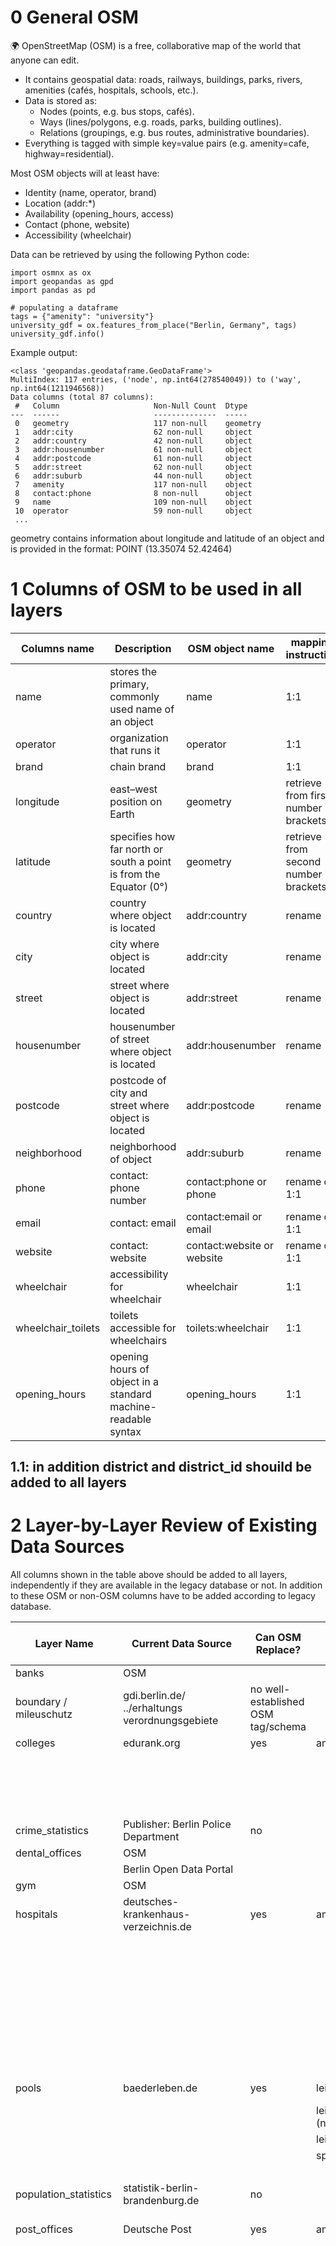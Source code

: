 # 0 General OSM
🌍 OpenStreetMap (OSM) is a free, collaborative map of the world that anyone can edit.
- It contains geospatial data: roads, railways, buildings, parks, rivers, amenities (cafés, hospitals, schools, etc.).
- Data is stored as:
  - Nodes (points, e.g. bus stops, cafés).
  - Ways (lines/polygons, e.g. roads, parks, building outlines).
  - Relations (groupings, e.g. bus routes, administrative boundaries).
- Everything is tagged with simple key=value pairs (e.g. amenity=cafe, highway=residential).

Most OSM objects will at least have:
- Identity (name, operator, brand)
- Location (addr:*)
- Availability (opening_hours, access)
- Contact (phone, website)
- Accessibility (wheelchair)

Data can be retrieved by using the following Python code:
```
import osmnx as ox
import geopandas as gpd
import pandas as pd

# populating a dataframe
tags = {"amenity": "university"}
university_gdf = ox.features_from_place("Berlin, Germany", tags)
university_gdf.info()
```
Example output:
```
<class 'geopandas.geodataframe.GeoDataFrame'>
MultiIndex: 117 entries, ('node', np.int64(278540049)) to ('way', np.int64(1211946568))
Data columns (total 87 columns):
 #   Column                     Non-Null Count  Dtype   
---  ------                     --------------  -----   
 0   geometry                   117 non-null    geometry
 1   addr:city                  62 non-null     object  
 2   addr:country               42 non-null     object  
 3   addr:housenumber           61 non-null     object  
 4   addr:postcode              61 non-null     object  
 5   addr:street                62 non-null     object  
 6   addr:suburb                44 non-null     object  
 7   amenity                    117 non-null    object  
 8   contact:phone              8 non-null      object  
 9   name                       109 non-null    object  
 10  operator                   59 non-null     object  
 ...
```
geometry contains information about longitude and latitude of an object and is provided in the format: POINT (13.35074 52.42464)

# 1 Columns of OSM to be used in all layers

| Columns name | Description | OSM object name |  mapping instruction | example |
| ----------- | ----------- | ----------- | ----------- | ----------- |
| name | stores the primary, commonly used name of an object | name | 1:1 | Volkspark Friedrichshain, Café Einstein | 
| operator | organization that runs it | operator | 1:1 | S-Bahn Berlin GmbH | 
| brand | chain brand | brand | 1:1 | Starbucks | 
| longitude | east–west position on Earth | geometry | retrieve from first number in brackets | 13.34455 | 
| latitude | specifies how far north or south a point is from the Equator (0°) | geometry | retrieve from second number in brackets | 52.4988 | 
| country | country where object is located | addr:country | rename | DE | 
| city | city where object is located | addr:city | rename | Berlin | 
| street | street where object is located | addr:street | rename | Friedrichstraße | 
| housenumber | housenumber of street where object is located | addr:housenumber | rename | 180 | 
| postcode | postcode of city and street where object is located | addr:postcode | rename | 10117 | 
| neighborhood | neighborhood of object | addr:suburb | rename | Mitte | 
| phone | contact: phone number | contact:phone or phone | rename or 1:1 | +493045040 | 
| email | contact: email | contact:email or email | rename or 1:1 | |
| website | contact: website | contact:website or website| rename or 1:1 | | 
| wheelchair |accessibility for wheelchair | wheelchair | 1:1 | yes/no/limited |
| wheelchair_toilets |toilets accessible for wheelchairs | toilets:wheelchair | 1:1 | yes/no |
| opening_hours |opening hours of object in a standard machine-readable syntax| opening_hours | 1:1 | Mo-Su 08:00-20:00 |

## 1.1: in addition **district and district_id** shouild be added to all layers

# 2 Layer-by-Layer Review of Existing Data Sources
All columns shown in the table above should be added to all layers, independently if they are available in the legacy database or not.
In addition to these OSM or non-OSM columns have to be added according to legacy database.

| Layer Name  | Current Data Source | Can OSM Replace? | Tag in OSM  | Replacement Scope (Full/Partial) | Columns in OSM in addition to those under 1 | proposed additional Columns in OSM | Columns Missing from OSM | Notes/Matching Stragegy |
| ----------- | ----------- | ----------- | ----------- | ----------- | ----------- |  ----------- |  ----------- |  ----------- |
| banks | OSM  |  |  |   |  |   |  |
| boundary / mileuschutz | gdi.berlin.de/ ../erhaltungs verordnungsgebiete | no well-established OSM tag/schema |  |  |  | |   |  |
| colleges | edurank.org | yes | amenity, university | partial |  | | university_id |  |
| | | | | |  | | rank_in_berlin_brandenburg |  |
| | | | | |  | | rank_in_germany |  |
| | | | | |  | | enrollment |  |
| | | | | |  | | founded |  |
| crime_statistics | Publisher: Berlin Police Department | no |  |   |   |  |  |
| dental_offices | OSM |  |  |   |   |  |  |
|  | Berlin Open Data Portal |  |  |   |   |  |  |
| gym | OSM |  |  |   |   |  |  |  |
| hospitals | deutsches-krankenhaus-verzeichnis.de | yes | amenity, hospital | partial | beds (many missings in OSM) | emergency (whether emergeny care is available): yes, no, designated | cases |it may be possible to add parking information from amenity=parking |
|  |  |  |  |   |  |  healthcare:speciality: e.g. cardiolog, oncolog, psychiatry |  | amubulance information from emergency=ambulance_station or emergeny=access_point |
|  |  |  |  |   |  |  health_specialty:ophthalmology |  |  |
|  |  |  |  |   |  |  health_specialty:optometry  |  |  |
|  |  |  |  |   |  |  health_specialty:geriatrics |  |  |
|  |  |  |  |   |  |  health_specialty:occupational_therapy |  |  |
|  |  |  |  |   |  |  health_specialty:phoniatrics |  |  |
|  |  |  |  |   |  |  health_specialty:physiotherapy |  |  |
| pools | baederleben.de | yes | leisure, swimming_pool | full | pool_type (e.g.indoor, outdoor)  | access (public, private, members) | pool_id |  | 
|  |  |  | leisure, bathing_place (n=1) |   |   | depth | open_all_year |  |
|  |  |  | leisure, swimming_area |   |   | length |  |  |
|  |  |  | sport, swimming |   |   | heated |  |  |
|  |  |  | |   |   | fee |  |  |
| population_statistics | statistik-berlin-brandenburg.de | no | |   |   | |  |  |
| post_offices | Deutsche Post | yes | amenity, post_office | partial |   | | additionalInfo | consider to use operating_hours instead Monday, Tuesday, ... Sunday |
| | | | |  |   | | format1 | consider to map pfServicetype from map from service:copy, service: print,  post_office:letter_from, post_office:parcel_from, post_office:parcel_pickup |
| | | | |  |   | | format2 | |
| | | | |  |   | | keyWord | |
| | | | |  |   | | locationTyp | |
| | | | |  |   | | locationName | |
| | | | |  |   | | primaryKeyDeliverySystem| |
| | | | |  |   | | primaryKeyZipRegion | |
| | | | |  |   | | systemID | |
| | | | |  |   | | primaryKeyPF | |
| | | | |  |   | | pfAccessibilitytypes | |
| | | | |  |   | | pfClosureperiods | |
| public_transport | vbb.de, gtfs.de, bvg.de, openstreetmap.org, daten.berlin.de| | |  |   | | | seems, that OSM is used already|
| real_estate_statistics | IBB Wohnungsmarktbericht 2024, FIS-Broker Berlin, Immobilienmarktberichte - berlin.de| no | |  |   | | ID| check, if locality = neighborhood|
| recreational_zone | Berlin Open Data - Parks Layer (?) | yes | parks:| full | green_area_type --> surface=* and grass=* | access (public, private, etc.) | area_sqm | |
| | Berlin Open Data - Playgrounds Layer (?) | | leisure=park → general green/park areas |  |   | playground = climbingframe| planning_area_name | |
| | | | leisure=garden → smaller gardens or landscaped areas |  |   | age (recommended age) | source | |
| | | | landuse=recreation_ground → larger recreation areas |  |   | playground = swing | created_at | |
| | | | leisure=nature_reserve → protected natural areas |  |   | playground = slide | updated_at | |
| | | | boundary=national_park (not common inside Berlin) |  |   | surface=* → ground type (sand, rubber, grass) | | |
| | | | Playgrounds: |  |   |access=* → public vs private (e.g. playgrounds in housing complexes) | | |
| | | | leisure=playground → main tag for children’s play areas) |  |   | | | |
| | | | boundary=national_park (not common inside Berlin) |  |   | | | |
| s-bahn | berlin open data portal | |  |  |   | | | I think e.g. railway stations,stops,etc. can be mapped from OSM --> further investigation required to find out how|
| schools| ? | yes | amenity=school | part |   | isced:level=* → education level (1=primary, 2=lower secondary, 3=upper secondary, etc.) | school_type_de | quarter is neighborhood in OSM |
| | | | amenity=college |  |   | school:gender=* → male, female, or mixed | ownership_en | |
| | | | |  |   | | school_category_de | |
| | | | |  |   | | school_category_en | |
| | | | |  |   | | school_year | |
| | | | |  |   | | students_total | |
| | | | |  |   | | students_f | |
| | | | |  |   | | students_m | |
| | | | |  |   | | teachers_total | |
| | | | |  |   | | teachers_f | |
| | | | |  |   | | teachers_m | |
| | | | |  |   | | startchancen_flag | |
| tram_bus | public API of the BVG | yes | railway=tram_stop | full |   |   | stop_id |   |
| | |  | highway=bus_stop |  |   |   |   |   |
| venues | Overpass API | yes | amenity=cafe |  |   | cuisine=* (e.g. cuisine=coffee_shop, cuisine=italian) |   | |
| | | | amenity=restaurant |  |   | outdoor_seating=yes/no |   | |
| | | | amenity=bar |  |   | smoking=yes/no/separated |   | |
| | | | amenity=pub |  |   | wifi=yes/no/free |   | |
| | | | amenity=beer_garden |  |   | diet:vegetarian=yes |   | |
| | | |   |  |   | diet:vegan=yes |   | |
| | | |  |  |   | diet:halal=yes |   | |
| | | |  |  |   | diet:gluten_free=yes |   | |
| | | |   |  |   | delivery=yes/no (sometimes included) |   | |
| | | |   |  |   | drink:cocktail=yes |   | |
| | | |   |  |   | drink:beer=yes |   | |
| | | |   |  |   | drink:wine=yes |   | |
| vet_clinics | OSM | |   |  |   |   |   | |
| short_term_listing | inside Airbnb | yes | tourism=apartment | partial | beds=* → number of beds |  | ID | not sure if it makes sense to switch to OSM |
| | | | tourism=guest_house |  |    |  | host_ID | |
| | | | tourism=hotel |  |   |  | property_type | |
| | | | tourism=hostel |  |   |  | room_type | |
| | | | tourism=chalet |  |   |  | accomodates | |
| | | | tourism=camp_site |  |   |  | bedrooms | |
| | | | caravan_site |  |   |  | is_shared | |
| | | | tourism=motel |  |   |  | amenities  | |
| | | |   |  |   |  | price | |
| | | |  |  |   |  | minimum_nights | |
| | | |  |  |   |  | maximimum_nights | |
| | | |  |  |   |  | number_of_reviews | |
| | | |  |  |   |  | review_scores_rating | |
| | | |  |  |   |  | review_scores_accuracy | |
| | | |  |  |   |  | review_scores_cleanliness | |
| | | |  |  |   |  | review_scores_checkin | |
| | | |  |  |   |  | review_scores_communication | |
| | | |  |  |   |  | review_scores_location | |
| | | |  |  |   |  | review_scores_value | |
| | | |  |  |   |  | review_scores_communication | |
| | | |  |  |   |  | reviews_per_month | |
|ubahn | Wikidata via SPARQL | yes | railway=station | full | line --> ref=*(The line reference, e.g. "U1", "U2") | platform --> railway=platform + public_transport=platform |   |mapping might not that easy as many tags have to be used |
| | | | station=subway |  | station --> railway=subway_entrance  | Layer--> railway=platform + public_transport=platform |   | |
| | | | type=route + route=subway |  |   | level --> railway=platform + public_transport=platform |   | |
| | | |  |  |   |  |  | |
